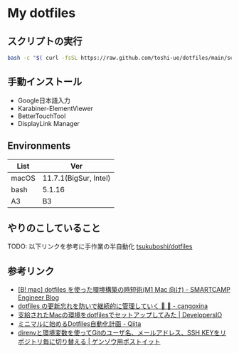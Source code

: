 # My dotfiles

## スクリプトの実行

```bash
bash -c "$( curl -fsSL https://raw.github.com/toshi-ue/dotfiles/main/setup.sh )"
```

## 手動インストール

- Google日本語入力
- Karabiner-ElementViewer
- BetterTouchTool
- DisplayLink Manager

## Environments

 List | Ver |
---------|----------|
 macOS | 11.7.1(BigSur, Intel) |
 bash | 5.1.16 |
 A3 | B3 |

## やりのこしていること

TODO: 以下リンクを参考に手作業の半自動化
[tsukuboshi/dotfiles](https://github.com/tsukuboshi/dotfiles)

## 参考リンク

- [[B! mac] dotfiles を使った環境構築の時短術(M1 Mac 向け) - SMARTCAMP Engineer Blog](https://b.hatena.ne.jp/entry/s/tech.smartcamp.co.jp/entry/setup-by-dotfiles)
- [dotfiles の更新忘れを防いで継続的に管理していく 🔧 💪 - cangoxina](https://korosuke613.hatenablog.com/entry/2021/05/23/mydotfiles)
- [支給されたMacの環境をdotfilesでセットアップしてみた | DevelopersIO](https://dev.classmethod.jp/articles/joined-mac-dotfiles-customize/)
- [ミニマルに始めるDotfiles自動化計画 - Qiita](https://qiita.com/okamos/items/40966158d0271ae7198b)
- [direnvと環境変数を使ってGitのユーザ名、メールアドレス、SSH KEYをリポジトリ毎に切り替える | ゲンゾウ用ポストイット](https://genzouw.com/entry/2021/08/04/153026/2750/)
